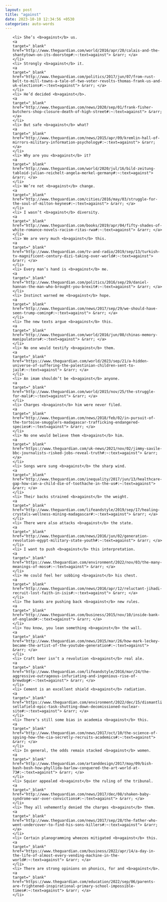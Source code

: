 ```yaml
---
layout: post
title: "against"
date: 2023-10-10 12:34:56 +0530
categories: auto-words
---
```

<ol>

    <li> She’s <b>against</b> us.
    <a 
    target="_blank" 
    href="http://www.theguardian.com/world/2016/apr/20/calais-and-the-shantytown-on-its-doorstep#:~:text=against"> &rarr; </a>
    </li>
    <li> Strongly <b>against</b> it.
    <a 
    target="_blank" 
    href="http://www.theguardian.com/politics/2017/jun/07/from-rust-belt-to-mill-towns-a-tale-of-two-voter-revolts-thomas-frank-us-and-uk-elections#:~:text=against"> &rarr; </a>
    </li>
    <li> He’d decided <b>against</b>.
    <a 
    target="_blank" 
    href="http://www.theguardian.com/news/2020/sep/01/frank-fisher-butchers-shop-closure-death-of-high-street#:~:text=against"> &rarr; </a>
    </li>
    <li> But safe <b>against</b> what?
    <a 
    target="_blank" 
    href="http://www.theguardian.com/news/2015/apr/09/kremlin-hall-of-mirrors-military-information-psychology#:~:text=against"> &rarr; </a>
    </li>
    <li> Why are you <b>against</b> it?
    <a 
    target="_blank" 
    href="http://www.theguardian.com/world/2020/jul/16/bild-zeitung-tabloid-julian-reichelt-angela-merkel-germany#:~:text=against"> &rarr; </a>
    </li>
    <li> We’re not <b>against</b> change.
    <a 
    target="_blank" 
    href="http://www.theguardian.com/cities/2016/may/03/struggle-for-the-soul-of-milton-keynes#:~:text=against"> &rarr; </a>
    </li>
    <li> I wasn’t <b>against</b> diversity.
    <a 
    target="_blank" 
    href="http://www.theguardian.com/books/2019/apr/04/fifty-shades-of-white-romance-novels-racism-ritas-rwa#:~:text=against"> &rarr; </a>
    </li>
    <li> We are very much <b>against</b> this.
    <a 
    target="_blank" 
    href="http://www.theguardian.com/tv-and-radio/2019/sep/13/turkish-tv-magnificent-century-dizi-taking-over-world#:~:text=against"> &rarr; </a>
    </li>
    <li> Every man’s hand is <b>against</b> me.
    <a 
    target="_blank" 
    href="http://www.theguardian.com/politics/2016/sep/29/daniel-hannan-the-man-who-brought-you-brexit#:~:text=against"> &rarr; </a>
    </li>
    <li> Instinct warned me <b>against</b> hope.
    <a 
    target="_blank" 
    href="http://www.theguardian.com/news/2017/sep/29/we-should-have-seen-trump-coming#:~:text=against"> &rarr; </a>
    </li>
    <li> The new texts argue <b>against</b> this.
    <a 
    target="_blank" 
    href="http://www.theguardian.com/world/2016/jun/08/chinas-memory-manipulators#:~:text=against"> &rarr; </a>
    </li>
    <li> No one would testify <b>against</b> them.
    <a 
    target="_blank" 
    href="https://www.theguardian.com/world/2023/sep/21/a-hidden-universe-of-suffering-the-palestinian-children-sent-to-jail#:~:text=against"> &rarr; </a>
    </li>
    <li> An imam shouldn’t be <b>against</b> anyone.
    <a 
    target="_blank" 
    href="http://www.theguardian.com/world/2015/nov/25/the-struggle-for-mali#:~:text=against"> &rarr; </a>
    </li>
    <li> Charges <b>against</b> him were never filed.
    <a 
    target="_blank" 
    href="http://www.theguardian.com/news/2018/feb/02/in-pursuit-of-the-tortoise-smugglers-madagascar-trafficking-endangered-species#:~:text=against"> &rarr; </a>
    </li>
    <li> No one would believe them <b>against</b> him.
    <a 
    target="_blank" 
    href="https://www.theguardian.com/uk-news/2021/nov/02/jimmy-savile-bbc-journalists-risked-jobs-reveal-truth#:~:text=against"> &rarr; </a>
    </li>
    <li> Songs were sung <b>against</b> the sharp wind.
    <a 
    target="_blank" 
    href="http://www.theguardian.com/inequality/2017/jun/13/healthcare-gap-how-can-a-child-die-of-toothache-in-the-us#:~:text=against"> &rarr; </a>
    </li>
    <li> Their backs strained <b>against</b> the weight.
    <a 
    target="_blank" 
    href="http://www.theguardian.com/lifeandstyle/2019/sep/17/healing-crystals-wellness-mining-madagascar#:~:text=against"> &rarr; </a>
    </li>
    <li> There were also attacks <b>against</b> the state.
    <a 
    target="_blank" 
    href="http://www.theguardian.com/news/2016/jun/02/generation-revolution-egypt-military-state-youth#:~:text=against"> &rarr; </a>
    </li>
    <li> I want to push <b>against</b> this interpretation.
    <a 
    target="_blank" 
    href="https://www.theguardian.com/environment/2022/nov/03/the-many-meanings-of-moss#:~:text=against"> &rarr; </a>
    </li>
    <li> He could feel her sobbing <b>against</b> his chest.
    <a 
    target="_blank" 
    href="http://www.theguardian.com/news/2016/apr/12/reluctant-jihadi-recruit-lost-faith-in-isis#:~:text=against"> &rarr; </a>
    </li>
    <li> The banks are pushing back <b>against</b> new rules.
    <a 
    target="_blank" 
    href="http://www.theguardian.com/business/2015/nov/10/inside-bank-of-england#:~:text=against"> &rarr; </a>
    </li>
    <li> You know, you lean something <b>against</b> the wall.
    <a 
    target="_blank" 
    href="http://www.theguardian.com/news/2015/mar/26/how-mark-leckey-became-the-artist-of-the-youtube-generation#:~:text=against"> &rarr; </a>
    </li>
    <li> Craft beer isn’t a revolution <b>against</b> real ale.
    <a 
    target="_blank" 
    href="http://www.theguardian.com/lifeandstyle/2016/mar/24/the-aggressive-outrageous-infuriating-and-ingenious-rise-of-brewdog#:~:text=against"> &rarr; </a>
    </li>
    <li> Cement is an excellent shield <b>against</b> radiation.
    <a 
    target="_blank" 
    href="https://www.theguardian.com/environment/2022/dec/15/dismantling-sellafield-epic-task-shutting-down-decomissioned-nuclear-site#:~:text=against"> &rarr; </a>
    </li>
    <li> There’s still some bias in academia <b>against</b> this.
    <a 
    target="_blank" 
    href="http://www.theguardian.com/news/2017/oct/10/the-science-of-spying-how-the-cia-secretly-recruits-academics#:~:text=against"> &rarr; </a>
    </li>
    <li> In general, the odds remain stacked <b>against</b> women.
    <a 
    target="_blank" 
    href="http://www.theguardian.com/artanddesign/2017/may/09/bish-bash-bosh-how-phyllida-barlow-conquered-the-art-world-at-73#:~:text=against"> &rarr; </a>
    </li>
    <li> Squier appealed <b>against</b> the ruling of the tribunal.
    <a 
    target="_blank" 
    href="http://www.theguardian.com/news/2017/dec/08/shaken-baby-syndrome-war-over-convictions#:~:text=against"> &rarr; </a>
    </li>
    <li> They all vehemently denied the charges <b>against</b> them.
    <a 
    target="_blank" 
    href="http://www.theguardian.com/news/2017/sep/28/the-father-who-went-undercover-to-find-his-sons-killers#:~:text=against"> &rarr; </a>
    </li>
    <li> Certain planogramming wheezes mitigated <b>against</b> this.
    <a 
    target="_blank" 
    href="https://www.theguardian.com/business/2022/apr/14/a-day-in-the-life-of-almost-every-vending-machine-in-the-world#:~:text=against"> &rarr; </a>
    </li>
    <li> There are strong opinions on phonics, for and <b>against</b>.
    <a 
    target="_blank" 
    href="https://www.theguardian.com/education/2022/sep/06/parents-are-frightened-inspirational-primary-school-impossible-times#:~:text=against"> &rarr; </a>
    </li>